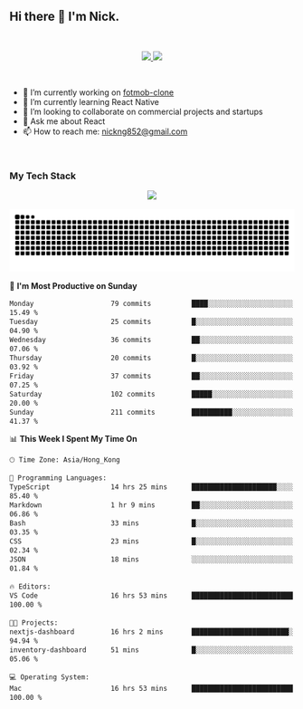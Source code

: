 ## Hi there 👋 I'm Nick.

<!--
**nickng852/nickng852** is a ✨ _special_ ✨ repository because its `README.md` (this file) appears on your GitHub profile.

Here are some ideas to get you started:

- 🔭 I’m currently working on ...
- 🌱 I’m currently learning ...
- 👯 I’m looking to collaborate on ...
- 🤔 I’m looking for help with ...
- 💬 Ask me about ...
- 📫 How to reach me: ...
- 😄 Pronouns: ...
- ⚡ Fun fact: ...
-->

<br />

<p align="center">
  <a href="https://shields.io">
    <img src="https://img.shields.io/badge/made_in-hong_kong-blue" />
  </a>

  <a href="https://github.com/antonkomarev/github-profile-views-counter">
    <img src="https://komarev.com/ghpvc/?username=nickng852&label=profile+views&color=brightgreen&abbreviated=true" />
  </a>
</p>

<br />

- 🔭 I’m currently working on [fotmob-clone](https://github.com/nickng852/fotmob-clone)
- 🌱 I’m currently learning React Native
- 👯 I’m looking to collaborate on commercial projects and startups
- 💬 Ask me about React
- 📫 How to reach me: [nickng852@gmail.com](nickng852@gmail.com)

<br />

<h3>My Tech Stack</h3>

<p align="center">
  <a href="https://skillicons.dev">
    <img src="https://skillicons.dev/icons?i=html,css,js,ts,tailwind,sass,emotion,styledcomponents,materialui,bootstrap,react,nextjs,jquery,nodejs,express,prisma,git,github,bitbucket,vite,npm,pnpm,linux,ubuntu,nginx,vercel,firebase,heroku,wordpress,figma,ps,pr" />
  </a>
</p>

<p align="center">
  <a href="https://github.com/Platane/snk">
    <img src="https://raw.githubusercontent.com/nickng852/nickng852/output/github-contribution-grid-snake-dark.svg" />
  </a>
</p>

<!--START_SECTION:waka-->
📅 **I'm Most Productive on Sunday** 

```text
Monday                   79 commits          ████░░░░░░░░░░░░░░░░░░░░░   15.49 % 
Tuesday                  25 commits          █░░░░░░░░░░░░░░░░░░░░░░░░   04.90 % 
Wednesday                36 commits          ██░░░░░░░░░░░░░░░░░░░░░░░   07.06 % 
Thursday                 20 commits          █░░░░░░░░░░░░░░░░░░░░░░░░   03.92 % 
Friday                   37 commits          ██░░░░░░░░░░░░░░░░░░░░░░░   07.25 % 
Saturday                 102 commits         █████░░░░░░░░░░░░░░░░░░░░   20.00 % 
Sunday                   211 commits         ██████████░░░░░░░░░░░░░░░   41.37 % 
```


📊 **This Week I Spent My Time On** 

```text
🕑︎ Time Zone: Asia/Hong_Kong

💬 Programming Languages: 
TypeScript               14 hrs 25 mins      █████████████████████░░░░   85.40 % 
Markdown                 1 hr 9 mins         ██░░░░░░░░░░░░░░░░░░░░░░░   06.86 % 
Bash                     33 mins             █░░░░░░░░░░░░░░░░░░░░░░░░   03.35 % 
CSS                      23 mins             █░░░░░░░░░░░░░░░░░░░░░░░░   02.34 % 
JSON                     18 mins             ░░░░░░░░░░░░░░░░░░░░░░░░░   01.84 % 

🔥 Editors: 
VS Code                  16 hrs 53 mins      █████████████████████████   100.00 % 

🐱‍💻 Projects: 
nextjs-dashboard         16 hrs 2 mins       ████████████████████████░   94.94 % 
inventory-dashboard      51 mins             █░░░░░░░░░░░░░░░░░░░░░░░░   05.06 % 

💻 Operating System: 
Mac                      16 hrs 53 mins      █████████████████████████   100.00 % 
```


<!--END_SECTION:waka-->
